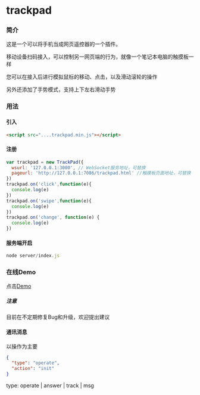 # trackpad
### 简介
这是一个可以将手机当成网页遥控器的一个插件。

移动设备扫码接入，可以控制另一网页端的行为，就像一个笔记本电脑的触摸板一样

您可以在接入后进行模拟鼠标的移动、点击，以及滑动滚轮的操作

另外还添加了手势模式，支持上下左右滑动手势
### 用法
#### 引入
``` html
<script src="....trackpad.min.js"></script>
```
#### 注册
``` javascript
var trackpad = new TrackPad({
  wsurl: '127.0.0.1:3000', // WebSocket服务地址，可替换
  pageurl: 'http://127.0.0.1:7086/trackpad.html' //触摸板页面地址，可替换
})
trackpad.on('click',function(e){
  console.log(e)
})
trackpad.on('swipe',function(e){
  console.log(e)
})
trackpad.on('change', function(e) {
  console.log(e)
})
```
#### 服务端开启
``` javascript
node server/index.js
```
### 在线Demo
点击[Demo](https://niamoi.com/trackpad/)
##### 注意
目前在不定期修复Bug和升级，欢迎提出建议

#### 通讯消息
以操作为主要
``` json
{
  "type": "operate",
  "action": "init"
}
```

type: operate | answer | track | msg


